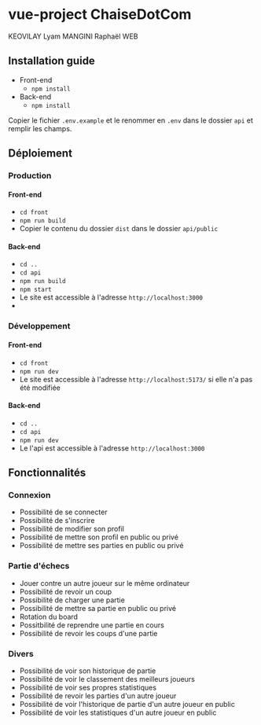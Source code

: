 # vue-project ChaiseDotCom

KEOVILAY Lyam
MANGINI Raphaël
WEB

## Installation guide
- Front-end
  - `npm install`
- Back-end
  - `npm install`

Copier le fichier `.env.example` et le renommer en `.env` dans le dossier `api` et remplir les champs.



## Déploiement
### Production
#### Front-end
- `cd front`
- `npm run build`
- Copier le contenu du dossier `dist` dans le dossier `api/public`

#### Back-end
- `cd ..`
- `cd api`
- `npm run build`
- `npm start`
- Le site est accessible à l'adresse `http://localhost:3000`
- 
### Développement
#### Front-end
- `cd front`
- `npm run dev`
- Le site est accessible à l'adresse `http://localhost:5173/` si elle n'a pas été modifiée
#### Back-end
- `cd ..`
- `cd api`
- `npm run dev`
- Le l'api est accessible à l'adresse `http://localhost:3000`
## Fonctionnalités

### Connexion
- Possibilité de se connecter
- Possibilité de s'inscrire
- Possibilité de modifier son profil
- Possibilité de mettre son profil en public ou privé
- Possibilité de mettre ses parties en public ou privé

### Partie d'échecs
- Jouer contre un autre joueur sur le même ordinateur
- Possibilité de revoir un coup
- Possibilité de charger une partie
- Possibilité de mettre sa partie en public ou privé
- Rotation du board
- Possitbilité de reprendre une partie en cours
- Possibilité de revoir les coups d'une partie

### Divers
- Possibilité de voir son historique de partie
- Possibilité de voir le classement des meilleurs joueurs
- Possibilité de voir ses propres statistiques
- Possibilité de revoir les parties d'un autre joueur
- Possibilité de voir l'historique de partie d'un autre joueur en public
- Possibilité de voir les statistiques d'un autre joueur en public
